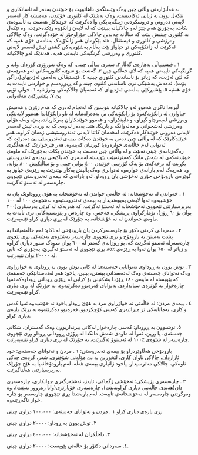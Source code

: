 بە هەڵبژاردنی وڵاتی چین وەک وێستگەی داهاتووت بۆ خوێندن بەدەر لە ئاسانکاری و تێکەل بوون بە ژیانی ئەکادیمیت، وەک بەشێک لە کلتوری خۆێندن، هەمیشە کار لەسەر لایەنی دەرونی و دروسکردنی ژیبگەیەیکی وا دەکرێت کە خوێندکار هەست بە ئاسودەی بکات، بەجۆرێ هەم چێژ لەو چالاکیانە ببینێت کە لە لایەن زانکۆوە رێکدەخرێت، وە تێکەل بە کلتوری چینیش ببێت کە ساڵانە چەندین چالاکی جۆراوجۆر لە خۆدەگرێت، وەک چالاکی وەرزشی و کلتوری و فیستڤال، هتد
بێگومان هەر زانکۆیەک بەنامەی خۆی هەیە کە ئەکرێت لە زانکۆیەکی تر جیاواز بێت بەڵام بەشێوەیەکی گشتی ئیش لەسەر لایەنی کلتوری و وەرزشی گرنگیەکی تایبەتی هەیە، هەندێک لەو چالاکیانە.

١ . فیستتپاڵی بەهارەی گەڵآ.
٢. سەری ساڵی چینی، کە وەک نەورۆزی کوردان وایە و گرنگیەکی تایبەتی هەیە کە لای خەڵکی چین 
٣. گەشت بۆ شوێنە کلتوریەکانی ئەو هەرێمەی کە لێی ئەژیت، کە زیاتر بۆ ناساندنی کلتوری چینیە
٤. فێستیڤاڵی بەلەمی ئەژدیهای(دراگن بۆت)، ئەمەش بەشێکی تری ناساندنی کلتوی چینە و کە ڕیوڕەسم و خواردنی تایبەت بە خۆی هەتیە
٥. پێشىڕکێی بەلەمی ئەژدیهای کە ئەمەیان چالاکیەکی وەرزشیە 
٦. خولی تۆپی پێ
٧. پێشبڕکێێ مەلەوانی

ڵیرەدا ناکری هەموو ئەو چالاکیانە بنوسین کە ئەنجام ئەدری کە هەم زۆرن و هەمیش جیاوازن لە زانکۆیەکەوە بۆ زانکۆیەکی تر. بەدەرلەمانە لە ناو زانکۆکاندا هەموو لایەنێکی وەرزشی لەبەرچاو گیراوە و دابینکراوە و هەموو خوێندکاران بەرکاریاندەبەن، وەک هۆڵی وەرزشی لەشجوانی و مەلەوانگە و یاریگا، هتد. 
بەدەر لەوەی کە بە وردی ئیش لەسەر لایەنی دەرونی خوێندکار دەکرێت، لەهەمان کاتتا لایەنی تەندروستیشی زەمان کراوە، هەر خوێندکارێک کە لە وڵاتی چین دەس بە خوێندن دەکات بیمەی تەندروستی پێ دەدرێت کە ئەتوانی لەم خاڵانەی خوارەوەیا کورتیان کەینەوە. 
هەر فێرخوازێک کە هەڵگری رەگەزنامەی چینی نەبێت و لە واڵاتی چین دەست بە خوێندن بکات بەجۆرێک کە ماوەی خوێندنەکەی لە شەش مانگ کەمترنەبێت پێویستە لەسەری کە پاکیجی بیمنەی تەندروستی بکڕیت کە نرخەکەی بۆ یەک کۆرسی خوێندن ٤٠٠ یوانی چینی و بۆ ساڵێکیش ٨٠٠ یوانە، وە هەریەک لەم بارانەی خوارەوە ئەتوانری وەک پاڵپش بەکار بهێنرێت بە ڕێزەی جیاوز بە گوێرەی بارودۆخی جۆری نەخۆشی یان ڕووداو.
ئەو بارانەی کە بیمەی تەندروستی تێچووی چارەسەر لە ئەستۆ ئەگرێت.

١ . خەواندن لە نەخۆشخانە: لە حاڵەتی خواندن لە نەخۆشخانە بە هۆی ڕووداوێک یان نە خۆشییەوە ئەوا لایەنی پەیوەندیدار بە بیمەی تەندروستیەوە بەشێوەی ١٠٠ لە ١٠٠ بەرپرسیارێتی تێجووی نەخۆشخانە لە ئەستۆ ئەگرێت. کە هەریەکە لە کرێی پەرستاری(٢٠٠ یوان بۆ ٦٠ ڕۆژ)، تۆمارکراوی پزیشکی، فەحس، وە چارەس و پێویستیەکانی تری تابەت بە ماوەی خەواندن لە نە خۆشخانە، بە جۆرێک لە بڕی دیاری کراو تێنەپەڕێت.

٢ . سەردانی کردنی دکۆر بۆ چارەسەرکردن یان بارودۆخی لەناکاو: لەم حاڵەتەیاندا بە پشت بەستن بە بارودۆخ و بڕی تێچووی چارەسەر بەشێوەی بەشەکی بڕی تێچوی چارەسەرلە ئەستۆ ئەگرێت کە، بۆ ڕۆژانەی کەمتر لە ٦٠٠ یوان سوەک سنور دیاری کراوە و زیاتر لە ٦٥٠ یوان ئەوا بە ڕێژەی ٪٨٥ بڕی تێچووی لە ئەستۆ ئەگیرێ، بەجۆری کە نابی لە ٢٠٠٠٠ یوان تێپەڕێت. 

٣ . توش بوون بە ڕوداوی نەتوانایی جەستەی: لە کاتی توش بوون بە ڕوداوی نە خوازراوی وەک نەتوانای جەستەی وەک لەدەسدانی بیستن، بینین، یاخود هەر لەدەستانێکی جەستەی کە پێویستە لە ماوەی ١٨٠ ڕۆژدا پشکنینی بۆ کرابی لە ڕۆژی ڕودانی ڕوداوەکە ئەوا چارەخواز بە گوێرەی ستانداردی نەتوانای قەرەبوو دەکرێتەوە، بە جۆرێک لە بڕی دیاری کراو تێنەپەڕێت.

٤ . بیمەی مردن: لە حاڵەتی نە خوازراوی مرد بە هۆێ ڕوداو یاخود نە خۆشیەوە ئەوا کەس و کاری، بەمانایەکی تر میراتبەری کەسی کۆچکردوو، قەرەبوو دەکرێتەوە بە بڕێک پارەی دیاری کراو.

٥. توشبوون بە ڕووداو: کەسی چارەخواز لەکاتی بیرنداربوون وەک گەستران، شکانی جەستەی، یا بڕین، ئەوا لە ماوەی شەش مانگدا لە ڕۆژی ڕوودانی ڕوداو بڕی تێچووی چارەسەر لە شێوەی ٪١٠٠ لە ئەستوۆ ئەگیرێت، بە جۆرێک لە بڕی دیاری کراو تێنەپەڕێت.

بارودۆخی هەڵاوێردراو بۆ بیمەی تەندروستی:
١ . مردن و نەتوانای جەستەی: خود ئازاردان، چالاکی تاوان کاری، لێخوڕین بە بێ مۆڵەتی شۆفێری، شەر، کردەی چەکی ناوەکی، جالاکی مەترسیدار، یاخود زانیاری بیمەی هەڵە. لەم بارودۆخانەیا بە هێج جۆرێک بەرپرسیارێتی هەڵناگیرێت.

٢ . چارەسەری پزیشکی: نەخۆشی زگماکی، ئایدز، نەشتەرگەری جوانکاری، چارەسەری دان(هەندی حاڵەتیی دیاری کراونەبێت)، چارەسەری خۆپارێزی(واتا زەروور نەبێت)، وە  وەرگرتنی چارەسەر لە نەخۆشخانەی تایبەت. لەم بارەشدا بڕی تێچووی چارەسەر بۆ چارە خواز ناگەڕێتەوە.

بڕی پارەی دیاری کراو
١ . مردن و نەتوانای جەستەی: ١٠٠،٠٠٠ دراوی چینی

٢. توش بوون بە ڕوداو: ٢٠٠٠٠ دراوی چینی

٣. داخڵکران لە نەخۆشخانە: ٤٠٠،٠٠٠ دراوی چینی

٤. سەردانی دکتۆر بۆ حالەتی پێویست: ٢٠٠٠٠ دراوی چینی.
